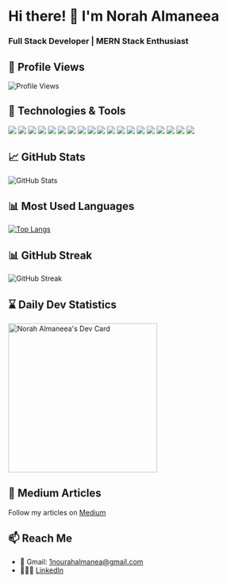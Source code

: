 # Hi there! 👋 I'm Norah Almaneea

### Full Stack Developer | MERN Stack Enthusiast

## 📌 Profile Views

![Profile Views](https://komarev.com/ghpvc/?username=your-github-username&color=blue)


## 🔧 Technologies & Tools

<p>
  <img src="https://img.shields.io/badge/-Git-F05032?style=flat&logo=git&logoColor=white" />
  <img src="https://img.shields.io/badge/-React-61DAFB?style=flat&logo=react&logoColor=white" />
  <img src="https://img.shields.io/badge/-Redux-764ABC?style=flat&logo=redux&logoColor=white" />
  <img src="https://img.shields.io/badge/-Tailwind CSS-38B2AC?style=flat&logo=tailwind-css&logoColor=white" />
  <img src="https://img.shields.io/badge/-MongoDB-47A248?style=flat&logo=mongodb&logoColor=white" />
  <img src="https://img.shields.io/badge/-Firebase-FFCA28?style=flat&logo=firebase&logoColor=white" />
  <img src="https://img.shields.io/badge/-Stripe-008CDD?style=flat&logo=stripe&logoColor=white" />
    <img src="https://img.shields.io/badge/-Java-007396?style=flat&logo=java&logoColor=white" />
    <img src="https://img.shields.io/badge/-SQL-4479A1?style=flat&logo=sql&logoColor=white" />
  <img src="https://img.shields.io/badge/-TypeScript-3178C6?style=flat&logo=typescript&logoColor=white" />
  <img src="https://img.shields.io/badge/-JavaScript-F7DF1E?style=flat&logo=javascript&logoColor=black" />
  <img src="https://img.shields.io/badge/-AWS-232F3E?style=flat&logo=amazon-aws&logoColor=white" />
  <img src="https://img.shields.io/badge/-Swift-FA7343?style=flat&logo=swift&logoColor=white" />
  <img src="https://img.shields.io/badge/-Node.js-339933?style=flat&logo=node.js&logoColor=white" />
  <img src="https://img.shields.io/badge/-Express.js-000000?style=flat&logo=express&logoColor=white" />
  <img src="https://img.shields.io/badge/-Figma-F24E1E?style=flat&logo=figma&logoColor=white" />
  <img src="https://img.shields.io/badge/-Sass-CC6699?style=flat&logo=sass&logoColor=white" />
  <img src="https://img.shields.io/badge/-CSS-1572B6?style=flat&logo=css3&logoColor=white" />
  <img src="https://img.shields.io/badge/-HTML-E34F26?style=flat&logo=html5&logoColor=white" />
</p>

## 📈 GitHub Stats

<p>
  <img src="https://github-readme-stats.vercel.app/api?username=norahmaneea&show_icons=true&count_private=true&hide=issues&theme=light" alt="GitHub Stats" />
</p>


## 📊 Most Used Languages

[![Top Langs](https://github-readme-stats.vercel.app/api/top-langs/?username=norahmaneea&layout=compact&theme=light)](https://github.com/anuraghazra/github-readme-stats)


## 📊 GitHub Streak

<p>
  <img src="https://github-readme-streak-stats.herokuapp.com/?user=norahmaneea&theme=light" alt="GitHub Streak" />
</p>

## ⌛️ Daily Dev Statistics

<a href="https://app.daily.dev/norahalmaneea"><img src="https://api.daily.dev/devcards/efd9a5dca8634c8b9e6c9da5b000d6af.png?r=z40" width="300" alt="Norah Almaneea's Dev Card"/></a>

## 📝 Medium Articles

Follow my articles on [Medium](https://medium.com/@1nourahalmanea)

## 📫 Reach Me

- 📨 Gmail: [1nourahalmanea@gmail.com](mailto:1nourahalmanea@gmail.com)
- 👩🏻‍💻 [LinkedIn](https://www.linkedin.com/in/norah-almaneea/)

